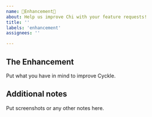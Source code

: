 ```yaml
---
name: 🚀Enhancement🚀
about: Help us improve Chi with your feature requests!
title: ''
labels: 'enhancement'
assignees: ''

---
```


## The Enhancement
Put what you have in mind to improve Cyckle.
## Additional notes
Put screenshots or any other notes here.
